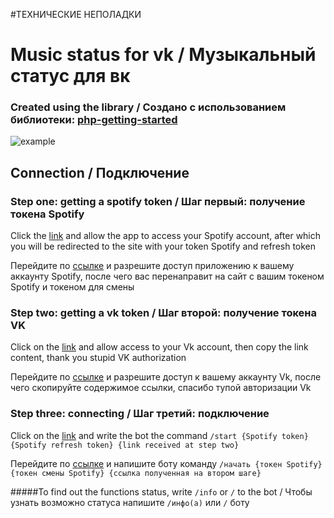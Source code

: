 #ТЕХНИЧЕСКИЕ НЕПОЛАДКИ

# Music status for vk / Музыкальный статус для вк
### Created using the library / Создано с использованием библиотеки: [php-getting-started](https://github.com/heroku/php-getting-started)

![example](https://i.ibb.co/mb8Nv10/logo.jpg)

## Connection / Подключение
### Step one: getting a spotify token / Шаг первый: получение токена Spotify

Click the [link](https://accounts.spotify.com/authorize?client_id=dde6a297cdc345059eda98c69ba722c0&response_type=code&redirect_uri=https://music-statuc-by-kos.herokuapp.com/spotify&scope=user-read-currently-playing) and allow the app to access your Spotify account, after which you will be redirected to the site with your token Spotify and refresh token

Перейдите по [ссылке](https://accounts.spotify.com/authorize?client_id=dde6a297cdc345059eda98c69ba722c0&response_type=code&redirect_uri=https://music-statuc-by-kos.herokuapp.com/spotify&scope=user-read-currently-playing) и разрешите доступ приложению к вашему аккаунту Spotify, после чего вас перенаправит на сайт с вашим токеном Spotify и токеном для смены

### Step two: getting a vk token / Шаг второй: получение токена VK

Click on the [link](https://oauth.vk.com/authorize?client_id=7445793&display=page&redirect_uri=https://oauth.vk.com/blank.html&scope=status,offline,photos&response_type=code&v=5.103) and allow access to your Vk account, then copy the link content, thank you stupid VK authorization

Перейдите по [ссылке](https://oauth.vk.com/authorize?client_id=7445793&display=page&redirect_uri=https://oauth.vk.com/blank.html&scope=status,offline,photos&response_type=code&v=5.103) и разрешите доступ к вашему аккаунту Vk, после чего скопируйте содержимое ссылки, спасибо тупой авторизации Vk

### Step three: connecting / Шаг третий: подключение

Click on the [link](https://vk.com/im?sel=-194913413) and write the bot the command `/start {Spotify token} {Spotify refresh token} {link received at step two}`

Перейдите по [ссылке](https://vk.com/im?sel=-194913413) и напишите боту команду `/начать {токен Spotify} {токен смены Spotify} {ссылка полученная на втором шаге}`

#####To find out the functions status, write `/info` or `/` to the bot / Чтобы узнать возможно статуса напишите `/инфо(а)` или `/` боту
